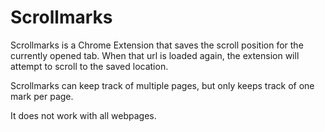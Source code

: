 # Scrollmarks
Scrollmarks is a Chrome Extension that saves the scroll position for the currently opened tab. When that url is loaded again, the extension will attempt to scroll to the saved location. 

Scrollmarks can keep track of multiple pages, but only keeps track of one mark per page. 

It does not work with all webpages.
